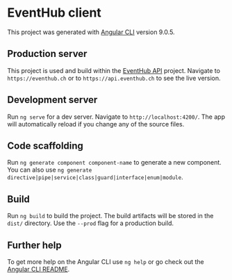 # EventHub client

This project was generated with [Angular CLI](https://github.com/angular/angular-cli) version 9.0.5.

## Production server

This project is used and build within the [EventHub API](https://github.com/ngRevan/eventhub-api) project.
Navigate to `https://eventhub.ch` or to `https://api.eventhub.ch` to see the live version.

## Development server

Run `ng serve` for a dev server. Navigate to `http://localhost:4200/`. The app will automatically reload if you change any of the source files.

## Code scaffolding

Run `ng generate component component-name` to generate a new component. You can also use `ng generate directive|pipe|service|class|guard|interface|enum|module`.

## Build

Run `ng build` to build the project. The build artifacts will be stored in the `dist/` directory. Use the `--prod` flag for a production build.

## Further help

To get more help on the Angular CLI use `ng help` or go check out the [Angular CLI README](https://github.com/angular/angular-cli/blob/master/README.md).
